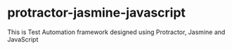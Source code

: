 # protractor-jasmine-javascript
This is Test Automation framework designed using Protractor, Jasmine and JavaScript
